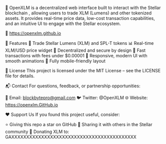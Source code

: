 
🚀 OpenXLM is a decentralized web interface built to interact with the Stellar blockchain , allowing users to trade XLM (Lumens) and other tokenized assets. It provides real-time price data, low-cost transaction capabilities, and an intuitive UI to engage with the Stellar ecosystem.

🔗 https://openxlm.github.io

📌 Features
💸 Trade Stellar Lumens (XLM) and SPL-T tokens
📊 Real-time XLM/USD price widget
🔐 Decentralized and secure by design
🚦 Fast transactions with fees under $0.00001
🧾 Responsive, modern UI with smooth animations
📱 Fully mobile-friendly layout

📄 License
This project is licensed under the MIT License – see the LICENSE file for details.

📬 Contact
For questions, feedback, or partnership opportunities:

📧 Email: blockbytepro@gmail.com
🐦 Twitter: @OpenXLM
🌐 Website: https://openxlm.GitHub.io

❤️ Support Us
If you found this project useful, consider:

⭐ Giving this repo a star on GitHub
💬 Sharing it with others in the Stellar community
🏦 Donating XLM to: GAXXXXXXXXXXXXXXXXXXXXXXXXXXXXXXXXXXXXXXXXXX
